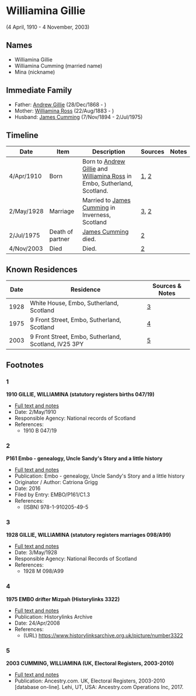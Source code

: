 ﻿---
layout: person
subject_key: i23770336
permalink: /people/i23770336
---

# Williamina Gillie
(4 April, 1910 - 4 November, 2003)

## Names

* Williamina Gillie
* Williamina Cumming (married name)
* Mina (nickname)

## Immediate Family

* Father: [Andrew Gillie](./@60068056@-andrew-gillie-b1868-12-28-d.md) (28/Dec/1868 - )
* Mother: [Williamina Ross](./@86024374@-williamina-ross-b1883-8-22-d.md) (22/Aug/1883 - )
* Husband: [James Cumming](./@492889@-james-cumming-b1894-11-7-d1975-7-2.md) (7/Nov/1894 - 2/Jul/1975)

## Timeline

Date | Item | Description | Sources | Notes
---|---|---|---|---
4/Apr/1910 | Born | Born to [Andrew Gillie](./@60068056@-andrew-gillie-b1868-12-28-d.md) and [Williamina Ross](./@86024374@-williamina-ross-b1883-8-22-d.md) in Embo, Sutherland, Scotland. | [1](#1), [2](#2) | 
2/May/1928 | Marriage | Married to [James Cumming](./@492889@-james-cumming-b1894-11-7-d1975-7-2.md) in Inverness, Scotland | [3](#3), [2](#2) | 
2/Jul/1975 | Death of partner | [James Cumming](./@492889@-james-cumming-b1894-11-7-d1975-7-2.md) died. | [2](#2) | 
4/Nov/2003 | Died | Died. | [2](#2) | 

## Known Residences

Date | Residence | Sources & Notes
---|---|---
1928 | White House, Embo, Sutherland, Scotland | [3](#3)
1975 | 9 Front Street, Embo, Sutherland, Scotland | [4](#4)
2003 | 9 Front Street, Embo, Sutherland, Scotland, IV25 3PY | [5](#5)

## Footnotes

### 1

**1910 GILLIE, WILLIAMINA (statutory registers births 047/19)**

* [Full text and notes](../sources/@19457833@-1910-gillie,-williamina-statutory-registers-births-047-19-.md)
* Date: 2/May/1910
* Responsible Agency: National records of Scotland
* References: 
  * 1910 B 047/19

### 2

**P161 Embo - genealogy, Uncle Sandy's Story and a little history**

* [Full text and notes](../sources/@95058656@-p161-embo-genealogy,-uncle-sandy's-story-and-a-little-history.md)
* Publication: Embo - genealogy, Uncle Sandy's Story and a little history
* Originator / Author: Catriona Grigg
* Date: 2016
* Filed by Entry: EMBO/P161/C1.3
* References: 
  * (ISBN) 978-1-910205-49-5

### 3

**1928 GILLIE, WILLIAMINA (statutory registers marriages 098/A99)**

* [Full text and notes](../sources/@32473735@-1928-gillie,-williamina-statutory-registers-marriages-098-a99-.md)
* Date: 3/May/1928
* Responsible Agency: National Records of Scotland
* References: 
  * 1928 M 098/A99

### 4

**1975 EMBO drifter Mizpah (Historylinks 3322)**

* [Full text and notes](../sources/@32473964@-1975-embo-drifter-mizpah-historylinks-3322-.md)
* Publication: Historylinks Archive
* Date: 24/Apr/2008
* References: 
  * (URL) https://www.historylinksarchive.org.uk/picture/number3322

### 5

**2003 CUMMING, WILLIAMINA (UK, Electoral Registers, 2003-2010)**

* [Full text and notes](../sources/@38527838@-2003-cumming,-williamina-uk,-electoral-registers,-2003-2010-.md)
* Publication: Ancestry.com. UK, Electoral Registers, 2003-2010 [database on-line]. Lehi, UT, USA: Ancestry.com Operations Inc, 2017.

